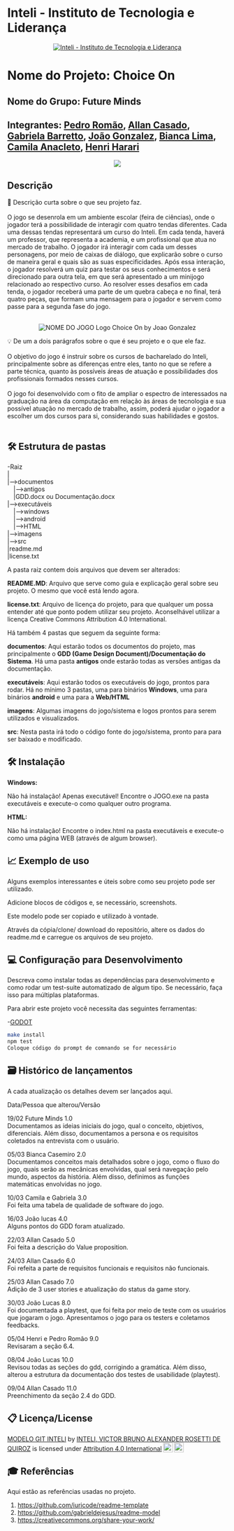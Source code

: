 # Inteli - Instituto de Tecnologia e Liderança 

<p align="center">
<a href= "https://www.inteli.edu.br/"><img src="https://www.inteli.edu.br/wp-content/uploads/2021/08/20172028/marca_1-2.png" alt="Inteli - Instituto de Tecnologia e Liderança" border="0"></a>
</p>

# Nome do Projeto: Choice On

## Nome do Grupo: Future Minds

## Integrantes: <a href="https://www.linkedin.com/in/pedro-romão-734b4920a/">Pedro Romão</a>, <a href="https://www.linkedin.com/in/allan-casado-6339a9177/">Allan Casado</a>, <a href="https://www.linkedin.com/in/victorbarq/">Gabriela Barretto</a>, <a href="https://www.linkedin.com/in/victorbarq/">João Gonzalez</a>, <a href="https://www.linkedin.com/in/victorbarq/">Bianca Lima</a>, <a href="https://www.linkedin.com/in/victorbarq/">Camila Anacleto</a>, <a href="https://www.linkedin.com/in/victorbarq/">Henri Harari</a>

<p align="center">
<img src="https://user-images.githubusercontent.com/99193652/153876844-699982fd-914f-491f-a33e-aa0ad8b4c766.png">


## Descrição

📜 Descrição curta sobre o que seu projeto faz.
<br><br>
O jogo se desenrola em um ambiente escolar (feira de ciências), onde o jogador terá a possibilidade de interagir com quatro tendas diferentes. Cada uma dessas tendas representará um curso do Inteli. Em cada tenda, haverá um professor, que representa a academia, e um profissional que atua no mercado de trabalho. O jogador irá interagir com cada um desses personagens, por meio de caixas de diálogo, que explicarão sobre o curso de maneira geral e quais são as suas especificidades. Após essa interação, o jogador resolverá um quiz para testar os seus conhecimentos e será direcionado para outra tela, em que será apresentado a um minijogo relacionado ao respectivo curso. Ao resolver esses desafios em cada tenda, o jogador receberá uma parte de um quebra cabeça e no final, terá quatro peças, que formam uma mensagem para o jogador e servem como passe para a segunda fase do jogo. 
<br><br>
<p align="center">
<img src="https://github.com/2022M1T4/Projeto1/blob/main/images/Choice%20on.jpeg?raw=true" alt="NOME DO JOGO" border="0">
  Logo Choice On by Joao Gonzalez


💡 De um a dois parágrafos sobre o que é seu projeto e o que ele faz.
<br><br>
O objetivo do jogo é instruir sobre os cursos de bacharelado do Inteli, principalmente sobre as diferenças entre eles, tanto no que se refere a parte técnica, quanto às possíveis áreas de atuação e possibilidades dos profissionais formados nesses cursos. 
<br><br>
O jogo foi desenvolvido com o fito de ampliar o espectro de interessados na graduação na área da computação em relação às áreas de tecnologia e sua possível atuação no mercado de trabalho, assim, poderá ajudar o jogador a escolher um dos cursos para si, considerando suas habilidades e gostos.
<br><br>

## 🛠 Estrutura de pastas

-Raiz<br>
|<br>
|-->documentos<br>
  &emsp;|-->antigos<br>
  &emsp;|GDD.docx ou Documentação.docx<br>
|-->executáveis<br>
  &emsp;|-->windows<br>
  &emsp;|-->android<br>
  &emsp;|-->HTML<br>
|-->imagens<br>
|-->src<br>
|readme.md<br>
|license.txt<br>

A pasta raiz contem dois arquivos que devem ser alterados:

<b>README.MD</b>: Arquivo que serve como guia e explicação geral sobre seu projeto. O mesmo que você está lendo agora.

<b>license.txt</b>: Arquivo de licença do projeto, para que qualquer um possa entender até que ponto podem utilizar seu projeto. Aconselhável utilizar a licença Creative Commons Attribution 4.0 International.

Há também 4 pastas que seguem da seguinte forma:

<b>documentos</b>: Aqui estarão todos os documentos do projeto, mas principalmente o <b>GDD (Game Design Document)/Documentação do Sistema</b>. Há uma pasta <b>antigos</b> onde estarão todas as versões antigas da documentação.

<b>executáveis</b>: Aqui estarão todos os executáveis do jogo, prontos para rodar. Há no mínimo 3 pastas, uma para binários <b>Windows</b>, uma para binários <b>android</b> e uma para a <b>Web/HTML</b>

<b>imagens</b>: Algumas imagens do jogo/sistema e logos prontos para serem utilizados e visualizados.

<b>src</b>: Nesta pasta irá todo o código fonte do jogo/sistema, pronto para para ser baixado e modificado.

## 🛠 Instalação

<b>Windows:</b>

Não há instalação! Apenas executável!
Encontre o JOGO.exe na pasta executáveis e execute-o como qualquer outro programa.

<b>HTML:</b>

Não há instalação!
Encontre o index.html na pasta executáveis e execute-o como uma página WEB (através de algum browser).

## 📈 Exemplo de uso

Alguns exemplos interessantes e úteis sobre como seu projeto pode ser utilizado.

Adicione blocos de códigos e, se necessário, screenshots.

Este modelo pode ser copiado e utilizado à vontade.

Através da cópia/clone/ download do repositório, altere os dados do readme.md e carregue os arquivos de seu projeto.

## 💻 Configuração para Desenvolvimento

Descreva como instalar todas as dependências para desenvolvimento e como rodar um test-suite automatizado de algum tipo. Se necessário, faça isso para múltiplas plataformas.

Para abrir este projeto você necessita das seguintes ferramentas:

-<a href="https://godotengine.org/download">GODOT</a>

```sh
make install
npm test
Coloque código do prompt de comnando se for necessário
```

## 🗃 Histórico de lançamentos

A cada atualização os detalhes devem ser lançados aqui.
  
Data/Pessoa que alterou/Versão
  
19/02 Future Minds 1.0<br>
Documentamos as ideias iniciais do jogo, qual o conceito, objetivos, diferenciais. Além disso, documentamos a persona e os requisitos coletados na entrevista com o usuário.<br>
  
05/03 Bianca Casemiro 2.0<br>
Documentamos conceitos mais detalhados sobre o jogo, como o fluxo do jogo, quais serão as mecânicas envolvidas, qual será navegação pelo mundo, aspectos da história. Além disso, definimos as funções matemáticas envolvidas no jogo.  <br>

10/03 Camila e Gabriela 3.0<br>
Foi feita uma tabela de qualidade de software do jogo.<br>

16/03 João lucas  4.0<br>
Alguns pontos do GDD foram atualizado. <br>
  
22/03 Allan Casado 5.0<br>
Foi feita a descrição do Value proposition.<br>
  
24/03 Allan Casado 6.0<br>
Foi refeita a parte de requisitos funcionais e requisitos não funcionais.<br>
  
25/03 Allan Casado 7.0<br>
Adição de 3 user stories e atualização do status da game story.<br>
  
30/03 João Lucas 8.0<br>
Foi documentada a playtest, que foi feita por meio de teste com os usuários que jogaram o jogo. Apresentamos o jogo para os testers e coletamos feedbacks.<br>
  
05/04 Henri e Pedro Romão  9.0<br>
Revisaram a seção 6.4.<br>
  
08/04 João Lucas 10.0<br>
Revisou todas as seções do gdd, corrigindo a gramática. Além disso, alterou a estrutura da documentação dos testes de usabilidade (playtest).<br>
  
09/04 Allan Casado 11.0<br>
Preenchimento da seção 2.4 do GDD.<br>


## 📋 Licença/License

<p xmlns:cc="http://creativecommons.org/ns#" xmlns:dct="http://purl.org/dc/terms/"><a property="dct:title" rel="cc:attributionURL" href="https://github.com/Spidus/Teste_Final_1">MODELO GIT INTELI</a> by <a rel="cc:attributionURL dct:creator" property="cc:attributionName" href="https://www.yggbrasil.com.br/vr">INTELI, VICTOR BRUNO ALEXANDER ROSETTI DE QUIROZ</a> is licensed under <a href="http://creativecommons.org/licenses/by/4.0/?ref=chooser-v1" target="_blank" rel="license noopener noreferrer" style="display:inline-block;">Attribution 4.0 International<img style="height:22px!important;margin-left:3px;vertical-align:text-bottom;" src="https://mirrors.creativecommons.org/presskit/icons/cc.svg?ref=chooser-v1"><img style="height:22px!important;margin-left:3px;vertical-align:text-bottom;" src="https://mirrors.creativecommons.org/presskit/icons/by.svg?ref=chooser-v1"></a></p>

## 🎓 Referências

Aqui estão as referências usadas no projeto.

1. <https://github.com/iuricode/readme-template>
2. <https://github.com/gabrieldejesus/readme-model>
3. <https://creativecommons.org/share-your-work/>
